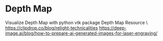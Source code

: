 # Depth Map
 Visualize Depth Map with python vtk package
Depth Map Resource \ 
https://clipdrop.co/blog/relight-technicalities 
https://deep-image.ai/blog/how-to-prepare-ai-generated-images-for-laser-engraving/
